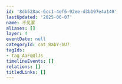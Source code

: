 ```yaml
---
id: '8db528ac-6cc1-4ef6-92ee-d3b197e4a148'
lastUpdated: '2025-06-07'
name: 不见冢
aliases: []
layer: 4
eventDate: null
categoryId: cat_8abY-bU7
tagIds:
- tag_AaFqQlJs
timelineEvents: []
relations: []
titledLinks: []
---
```


